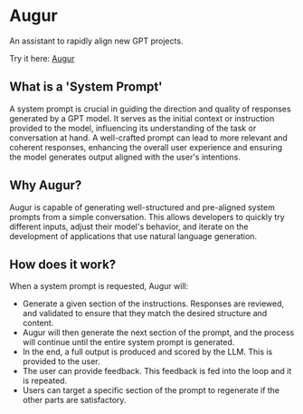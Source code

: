 # Augur
An assistant to rapidly align new GPT projects. 

Try it here: [Augur](https://augur.ztkent.com)
## What is a 'System Prompt'
A system prompt is crucial in guiding the direction and quality of responses generated by a GPT model. It serves as the initial context or instruction provided to the model, influencing its understanding of the task or conversation at hand. A well-crafted prompt can lead to more relevant and coherent responses, enhancing the overall user experience and ensuring the model generates output aligned with the user's intentions.

## Why Augur?
Augur is capable of generating well-structured and pre-aligned system prompts from a simple conversation. This allows developers to quickly try different inputs, adjust their model's behavior, and iterate on the development of applications that use natural language generation. 

## How does it work?
When a system prompt is requested, Augur will:  

- Generate a given section of the instructions. Responses are reviewed, and validated to ensure that they match the desired structure and content.  
- Augur will then generate the next section of the prompt, and the process will continue until the entire system prompt is generated.  
- In the end, a full output is produced and scored by the LLM. This is provided to the user.  
- The user can provide feedback. This feedback is fed into the loop and it is repeated.  
- Users can target a specific section of the prompt to regenerate if the other parts are satisfactory.  